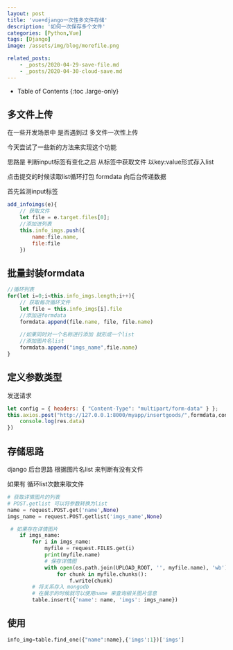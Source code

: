 ```yaml
---
layout: post
title: 'vue+django一次性多文件存储'
description: '如何一次保存多个文件'
categories: [Python,Vue]
tags: [Django]
image: /assets/img/blog/morefile.png

related_posts:
    - _posts/2020-04-29-save-file.md
    - _posts/2020-04-30-cloud-save.md
---
```

- Table of Contents
{:toc .large-only}


## 多文件上传

在一些开发场景中 是否遇到过 多文件一次性上传

今天尝试了一些新的方法来实现这个功能

思路是  判断input标签有变化之后  从标签中获取文件 以key:value形式存入list

点击提交的时候读取list循环打包 formdata 向后台传递数据

首先监测input标签

```js
add_infoimgs(e){
    // 获取文件
    let file = e.target.files[0];
    //添加进列表
    this.info_imgs.push({
        name:file.name,
        file:file
    })
```

## 批量封装formdata

```js
//循环列表
for(let i=0;i<this.info_imgs.length;i++){
    // 获取每次循环文件
    let file = this.info_imgs[i].file
    //添加进formdata
    formdata.append(file.name, file, file.name)
    
    //如果同时对一个名称进行添加 就形成一个list
    //添加图片名list
    formdata.append("imgs_name",file.name)
}
```

## 定义参数类型

发送请求

```js
let config = { headers: { "Content-Type": "multipart/form-data" } };
this.axios.post("http://127.0.0.1:8000/myapp/insertgoods/",formdata,config).then(res=>{
    console.log(res.data)
})
```


## 存储思路
django 后台思路  根据图片名list 来判断有没有文件

如果有 循环list次数来取文件

```python
# 获取详情图片的列表
# POST.getlist 可以将参数转换为list
name = request.POST.get('name',None)
imgs_name = request.POST.getlist('imgs_name',None)

 # 如果存在详情图片
    if imgs_name:
        for i in imgs_name:
            myfile = request.FILES.get(i)
            print(myfile.name)
            # 保存详情图
            with open(os.path.join(UPLOAD_ROOT, '', myfile.name), 'wb')as f:
                for chunk in myfile.chunks():
                    f.write(chunk)
        # 将关系存入 mongodb
        # 在展示的时候就可以使用name 来查询相关图片信息
        table.insert({'name': name, 'imgs': imgs_name})
```

## 使用

```python
info_img=table.find_one({"name":name},{'imgs':1})['imgs']
```

